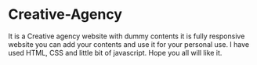 # Creative-Agency
It is a Creative agency website with dummy contents it is fully responsive website you can add your contents and use it for your personal use. I have used HTML, CSS and little bit of javascript.
Hope you all will like it.
